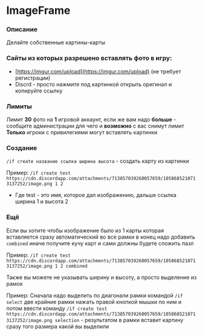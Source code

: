 # ImageFrame

### Описание

Делайте собственные картины-карты&#x20;

### **Сайты из которых разрешено вставлять фото в игру:**&#x20;

* &#x20;[https://imgur.com/upload](https://imgur.com/upload) (не требует регистрации)&#x20;
* Discrd - просто нажмите под картинкой открыть оригинал и копируйте ссылку&#x20;

### **Лимиты**&#x20;

Лимит **30** фото на **1** игровой аккаунт, если же вам надо **больше** - сообщите администрации для чего и **возможно** с вас снимут лимит **Только** игроки с привилегиями могут вставлять картинки

### **Создание**&#x20;

`/if create название ссылка ширина высота` - создать карту из картинки

Пример: `/if create test https://cdn.discordapp.com/attachments/713857039260057659/1058685210713137252/image.png 1 2`&#x20;

* Где test - это имя, которое дал изображению, дальше ссылка ширина 1 и высота 2&#x20;

### Ещё&#x20;

Если вы хотите чтобы изображение было из 1 карты которая вставляется сразу автоматический во все рамки в конец надо добавить `combined` иначе получите кучу карт и сами должны будете сложить пазл&#x20;

Пример: `/if create test https://cdn.discordapp.com/attachments/713857039260057659/1058685210713137252/image.png 1 2 combined`

Также вы можете не указывать ширину и высоту, а просто выделение из рамок&#x20;

Пример: Сначала надо выделить по диагонали рамки командой `/if select` две крайние рамки нажать правой кнопкой мышки по ним и потом ввести команду `/if create test https://cdn.discordapp.com/attachments/713857039260057659/1058685210713137252/image.png selection` - результатом в рамки вставит картину сразу того размера какой вы выделили
